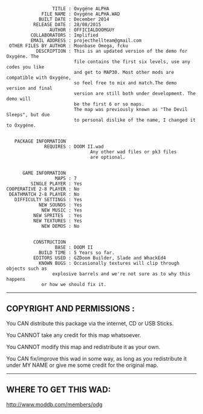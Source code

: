                      TITLE : Oxygéne ALPHA
                 FILE NAME : Oxygéne ALPHA.WAD
                BUILT DATE : December 2014
              RELEASE DATE : 28/08/2015
                    AUTHOR : OFFICIALDOOMGUY
             COLLABORATORS : Implified
             EMAIL ADDRESS : projecthellteam@gmail.com
     OTHER FILES BY AUTHOR : Moonbase Omega, fcku
               DESCRIPTION : This is an updated version of the demo for Oxygéne. The
                             file contains the first six levels, use any codes you like
                             and get to MAP30. Most other mods are compatible with Oxygéne,
                             so feel free to mix and match.The demo version and final
                             version are still both under development. The demo will
                             be the first 6 or so maps.
                             The map was previously known as "The Devil Sleeps", but due
                             to personal dislike of the name, I changed it to Oxygéne.
                                     

       PACKAGE INFORMATION
                  REQUIRES : DOOM II.wad
                                   Any other wad files or pk3 files
                                   are optional.


          GAME INFORMATION
                      MAPS : 7
             SINGLE PLAYER : Yes
    COOPERATIVE 2-8 PLAYER : No
     DEATHMATCH 2-8 PLAYER : No
       DIFFICULTY SETTINGS : Yes
                NEW SOUNDS : Yes
                 NEW MUSIC : Yes
              NEW SPRITES  : Yes
              NEW TEXTURES : Yes
                 NEW DEMOS : No
				
								 
              CONSTRUCTION
                      BASE : DOOM II
                BUILD TIME : 5 Years so far.
              EDITORS USED : GZDoom Builder, Slade and WhackEd4
                KNOWN BUGS : Occasionally textures will clip through objects such as
		             explosive barrels and we're not sure as to why this happens
			     or how we should fix it.


---------------------------
COPYRIGHT AND PERMISSIONS :
---------------------------

You CAN distribute this package via the internet, CD or USB Sticks.

You CANNOT take any credit for this map whatsoever.

You CANNOT modify this map and redistribute it as your own.

You CAN fix/improve this wad in some way, as long as you redistribute it under MY NAME or give me some credit for the original map.

----------------------
WHERE TO GET THIS WAD:
----------------------

http://www.moddb.com/members/odg

